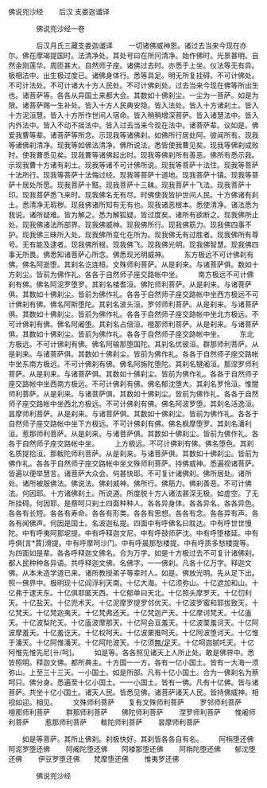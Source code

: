   佛说兜沙经
　　后汉 支娄迦谶译





　　　　佛说兜沙经一卷

　　　　后汉月氏三藏支娄迦谶译
　　一切诸佛威神恩。诸过去当来今现在亦尔。佛在摩竭提国时。法清净处。其处号曰在所问清净。始作佛时。光景甚明。自然金刚莲华。周匝甚大。自然师子座。诸佛过去时。亦悉于上坐。仪法等无有异。极相法中。出生极过度已。诸佛身体行。悉等具足。明无所复挂碍。不可计佛处。不可计法处。不可计诸大十方人民处。不可计佛刹处。过去当来今现在佛等所出生也。诸菩萨等。各各从异国土来都大会。其数如十佛刹尘。一尘为一菩萨。如是为限。诸菩萨赐一生补处。皆入十方人民典安隐。皆入法处。皆入十方诸刹土。皆入十方泥洹慧。皆入十方所作世间人宿命。皆入稍稍增深菩萨。皆入诸慧法中。皆入内外法中。皆入不动不摇法中。皆入过去当来今现在法中。诸菩萨辈。议如是。佛爱我曹等辈。诸菩萨等所念。示现我等诸佛刹。如佛所行居处阿。彼闻所有。现我等诸佛刹清净。现我等如佛法清净。佛所说法。悉皆使我曹见矣。现我等佛刹成败时。使我曹悉见矣。现我曹等诸佛起出时。现我等佛刹所有善恶。佛所有悉示我。示现我曹十方诸有刹土。现我等诸不可计佛所说。现我等菩萨十法住。现我等菩萨十法所行。现我等菩萨十法悔过经。现我等菩萨十道地。现我菩萨十镇。现我等菩萨十居处所愿。现我菩萨十黠。现我菩萨十三昧。现我菩萨十飞法。现我菩萨十印。现我菩萨悉飞来时。现我佛名无有尽。时佛使我皆护世间人民。十方佛诸有刹土。悉清净无瑕秽。现我佛诸所知有无有也。现我诸恶根本。悉使清净。诸法悉为我说。诸所疑难。皆为解之。悉为解狐疑。皆过度矣。诸所有欲断之。现我佛所止处。现我佛诸法所部界。现我佛威神。现我佛所行。现我佛筋力。现我佛四事不护。现我佛三昧所入处。现我佛所变化在所为。现我佛无有过胜者。现我佛所有尊号。无有能及逮者。现我佛所根。现我佛飞。现我佛光明。现我佛智慧。现我佛四事无所畏。佛悉知诸菩萨心所念。佛悉现光明威神。
　　东方极远不可计佛刹有佛。佛名阿逝堕。其刹名讫连桓。文殊师利菩萨。从是刹来。与诸菩萨俱。数如十方刹尘。皆前为佛作礼。各各于自然师子座交路帐中坐。
　　南方极远不可计佛刹有佛。佛名阿泥罗堕罗。其刹名楼耆洹。佛陀师利菩萨。从是刹来。与诸菩萨俱。其数如十佛刹尘。皆前为佛作礼。各各于自然师子座交路帐中坐西方极远不可计佛刹有佛。佛名阿斯堕陀。其刹名波头洹。罗邻师利菩萨。从是刹来。与诸菩萨俱。其数如十佛刹尘。皆前为佛作礼。各各于自然师子座交路帐中坐北方极远。不可计佛刹有佛。佛名阿阇堕。其刹名占倍洹。檀那师利菩萨。从是刹来。与诸菩萨俱。其数如十佛刹尘。皆前为佛作礼。各各于自然师子座交路帐中坐。
　　东北方极远。不可计佛刹有佛。佛名阿输那堕国陀。其刹名优彼洹。群那师利菩萨。从是刹来。与诸菩萨俱。其数如十佛刹尘。皆前为佛作礼。各各于自然师子座交路帐中坐东南方极远。不可计佛刹有佛。佛名阿旃陀堕陀。其刹名犍阇洹。那涅罗师利菩萨。从是刹来。与诸菩萨俱。其数如十佛刹尘。皆前为佛作礼。各各于自然师子座交路帐中坐西南方极远。不可计佛刹有佛。佛名郁沈堕大。其刹名罗怜洹。惟闇师利菩萨。从是刹来。与诸菩萨俱。其数如十佛刹尘。皆前为佛作礼。各各于自然师子座交路帐中坐西北方极远。不可计佛刹有佛。佛名阿波罗堕。其刹名活逸洹。昙摩师利菩萨。从是刹来。与诸菩萨俱。其数如十佛刹尘。皆前为佛作礼。各各于自然师子座交路帐中坐下方极远。不可计佛刹有佛。佛名枫摩堕罗。其刹名潘利洹。惹那师利菩萨。从是刹来。与诸菩萨俱。其数如十佛刹尘。皆前为佛作礼。各各于自然师子座交路帐中坐。
　　上方极远。不可计佛刹有佛。佛名堕色。其刹名质提拾洹。那軷陀师利菩萨。从是刹来。与诸菩萨俱。其数如十佛刹尘。皆前为佛作礼。各各于自然师子座交路帐中坐文殊师利菩萨。持佛威神。悉遍视诸菩萨。皆遍以便举慧言。诸菩萨大众会。何甚快耶。不可复计诸佛刹。佛所居处。诸所处。诸所被服佛法。佛说法。佛刹威神。佛所行。佛筋力。佛刹善恶。不可计佛法。何因耶。十方诸佛刹土。所说道。所度脱十方人诸法甚深无极。如虚空。了无所挂碍。何因耶。是蔡呵只刹土四面种种人。各各异身体。各各异名。各各异色。各各有长短。各各有寿命。各各有形类。各各有思想。各各有念。各各异有声。各各有闻佛声。何因是国土。名波迦私提。四面中有呼佛名曰胜达。中有呼世世慢陀。中有呼夷阿那坭提。中有呼释迦文尼。中有呼鼓师萨沈。中有呼堕楼延。中有呼俱[言*賈]滑提。中有呼摩呵沙门。中有呼晨那愁楼提。中有呼质多愁楼提等。为四面如是辈。各各呼释迦文佛名。合为万字。如是十方极过去不可复计诸佛刹。都人民种种各异语。共呼释迦文佛。名佛字。一一佛刹。凡各十亿万字。释迦文佛。从本未造学道已来。诸所教授弟子等辈时人。如是。佛放光明。先从足下出。照一佛界中。极明现十亿阎浮利天南。十亿大海。十亿须弥山。十亿遮加和山。十亿弗于逮天东。十亿俱耶匿天西。十亿郁单曰天北。十亿照头摩罗天。十亿忉利天。十亿盐天。十亿兜术天。十亿泥摩罗提罗邻优天。十亿波罗蜜和耶拔致天。十亿梵天。十亿梵迦夷天。十亿梵弗还天。十亿梵迦产天。十亿摩诃梵天。十亿廅天。十亿波梨陀天。十亿廅波摩那天。十亿阿会亘羞天。十亿波栗羞诃天。十亿阿波摩羞天。十亿羞讫天。十亿权呵天。十亿波栗推呵天。十亿阿波堕诃天。十亿惟于潘天。十亿阿惟潘天。十亿阿陀波天。十亿须[無/足](音武)天。十亿呵迦腻吒天。十亿阿惟先惟先尼[卄/呵]。
　　如是等。各各照见诸天上人所止处。敢是佛界中。悉皆照明。释迦文佛。都所典主。十方国一一方。各有一亿小国土。皆有一大海一须弥山。上至三十三天。一小国土。如是所部。凡有十亿小国土。合为一佛刹名为蔡呵只。佛分身。悉遍至十亿小国土。一一小国土。皆有一佛。凡有十亿佛。皆与诸菩萨。共坐十亿小国土。诸天人民。皆悉见佛。诸菩萨诸天人民。皆持佛威神。相视如迎。相见。
　　文殊师利菩萨　　复有文殊师利菩萨
　　罗邻师利菩萨　　檀那师利菩萨
　　群那师利菩萨　　佛陀师利菩萨
　　涅罗师利菩萨　　惟阇师利菩萨
　　惹那师利菩萨　　軷陀师利菩萨
　　昙摩师利菩萨

　　如是等菩萨。其所止佛刹。刹极快好。其刹皆各各自有名。
　　阿栴堕还佛　　阿泥罗堕还佛
　　阿阇陀堕还佛　　阿楼那堕还佛
　　阿栴陀堕还佛　　郁沈堕还佛
　　伊豆罗堕还佛　　梵摩堕还佛
　　惟夷罗还佛



　　　　佛说兜沙经


